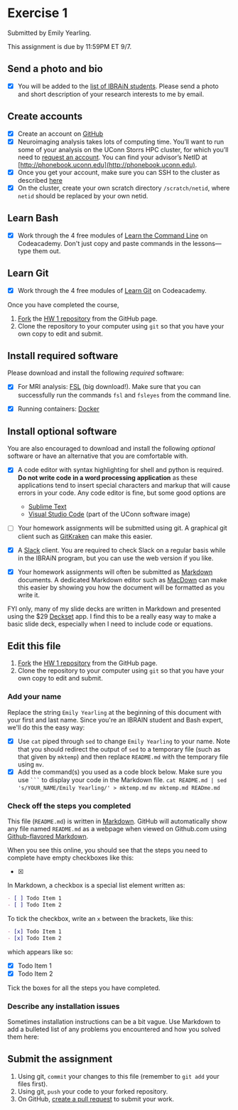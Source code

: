 # Exercise 1

Submitted by Emily Yearling.

This assignment is due by 11:59PM ET 9/7.

## Send a photo and bio

- [x] You will be added to the [list of IBRAiN students](https://birc.uconn.edu/ibrain-team/). Please send a photo and short description of your research interests to me by email.

## Create accounts

- [x] Create an account on [GitHub](http://github.com)
- [x] Neuroimaging analysis takes lots of computing time. You’ll want to run some of your analysis on the UConn Storrs HPC cluster, for which you’ll need to [request an account](http://hpc.uconn.edu/storrs/account-application). You can find your advisor’s NetID at [http://phonebook.uconn.edu](http://phonebook.uconn.edu).
- [x] Once you get your account, make sure you can SSH to the cluster as described [here](https://wiki.hpc.uconn.edu/index.php/HPC_Getting_Started)
- [x] On the cluster, create your own scratch directory `/scratch/netid`, where `netid` should be replaced by your own netid.

## Learn Bash
- [x] Work through the 4 free modules of [Learn the Command Line](https://www.codecademy.com/learn/learn-the-command-line) on Codeacademy. Don't just copy and paste commands in the lessons—type them out.

## Learn Git
- [x] Work through the 4 free modules of [Learn Git](https://www.codecademy.com/learn/learn-git) on Codeacademy.

Once you have completed the course, 

1. [Fork](https://help.github.com/articles/fork-a-repo/) the [HW 1 repository](https://github.com/bircibrain/f19-ex1) from the GitHub page.
2. Clone the repository to your computer using `git` so that you have your own copy to edit and submit.

## Install required software

Please download and install the following *required* software:

- [x] For MRI analysis: [FSL](https://fsl.fmrib.ox.ac.uk/fsl/fslwiki/FslInstallation) (big download!). Make sure that you can successfully run the commands `fsl` and `fsleyes` from the command line.
- [x] Running containers: [Docker](https://hub.docker.com/editions/community/docker-ce-desktop-mac)


## Install optional software

You are also encouraged to download and install the following *optional* software or have an alternative that you are comfortable with.

- [x] A code editor with syntax highlighting for shell and python is required. **Do not write code in a word processing application** as these applications tend to insert special characters and markup that will cause errors in your code. Any code editor is fine, but some good options are
	-  [Sublime Text](https://www.sublimetext.com)
	-  [Visual Studio Code](https://code.visualstudio.com) (part of the UConn software image) 
- [ ] Your homework assignments will be submitted using git. A graphical git client such as [GitKraken](https://www.gitkraken.com/download) can make this easier.
- [x] A [Slack](https://slack.com) client. You are required to check Slack on a regular basis while in the IBRAiN program, but you can use the web version if you like.
- [x] Your homework assignments will often be submitted as [Markdown](https://www.markdownguide.org) documents. A dedicated Markdown editor such as [MacDown](https://macdown.uranusjr.com) can make this easier by showing you how the document will be formatted as you write it. 


FYI only, many of my slide decks are written in Markdown and presented using the $29 [Deckset](https://www.deckset.com) app. I find this to be a really easy way to make a basic slide deck, especially when I need to include code or equations.

## Edit this file

1. [Fork](https://help.github.com/articles/fork-a-repo/) the [HW 1 repository](https://github.com/bircibrain/f19-hw1) from the GitHub page.
2. Clone the repository to your computer using `git` so that you have your own copy to edit and submit.

### Add your name

Replace the string `Emily Yearling` at the beginning of this document with your first and last name. Since you're an IBRAIN student and Bash expert, we'll do this the easy way:

- [x] Use `cat` piped through `sed` to change `Emily Yearling` to your name. Note that you should redirect the output of `sed` to a temporary file (such as that given by `mktemp`) and then replace `README.md` with the temporary file using `mv`.
- [x] Add the command(s) you used as a code block below. Make sure you use ```` ``` ```` to display your code in the Markdown file.
```cat README.md | sed 's/YOUR_NAME/Emily Yearling/' > mktemp.md```
```mv mktemp.md READme.md```

### Check off the steps you completed

This file (`README.md`) is written in [Markdown](https://www.markdownguide.org). GitHub will automatically show any file named `README.md` as a webpage when viewed on Github.com using [Github-flavored Markdown](https://github.com/adam-p/markdown-here/wiki/Markdown-Cheatsheet).

When you see this online, you should see that the steps you need to complete have empty checkboxes like this:

- [x]

In Markdown, a checkbox is a special list element written as:

```markdown
- [ ] Todo Item 1
- [ ] Todo Item 2

```

To tick the checkbox, write an `x` between the brackets, like this:

```markdown
- [x] Todo Item 1
- [x] Todo Item 2

```

which appears like so:

- [x] Todo Item 1
- [x] Todo Item 2

Tick the boxes for all the steps you have completed.

### Describe any installation issues

Sometimes installation instructions can be a bit vague. Use Markdown to add a bulleted list of any problems you encountered and how you solved them here:


## Submit the assignment

1. Using git, `commit` your changes to this file (remember to `git add` your files first). 
1. Using git, `push` your code to your forked repository.
1. On GitHub, [create a pull request](https://help.github.com/articles/creating-a-pull-request/) to submit your work.
